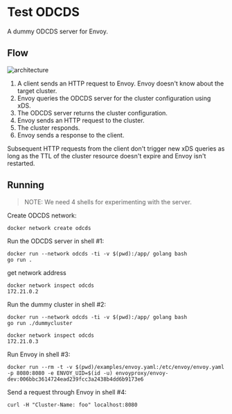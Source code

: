 # Test ODCDS

A dummy ODCDS server for Envoy.

## Flow

![architecture](./images/test-odcds.png "Architecture")

1. A client sends an HTTP request to Envoy. Envoy doesn't know about the target cluster.
2. Envoy queries the ODCDS server for the cluster configuration using xDS.
3. The ODCDS server returns the cluster configuration.
4. Envoy sends an HTTP request to the cluster.
5. The cluster responds.
6. Envoy sends a response to the client.

Subsequent HTTP requests from the client don't trigger new xDS queries as long as the TTL of the
cluster resource doesn't expire and Envoy isn't restarted.

## Running

>NOTE: We need 4 shells for experimenting with the server.

Create ODCDS network:

```
docker network create odcds
```

Run the ODCDS server in shell #1:

```
docker run --network odcds -ti -v $(pwd):/app/ golang bash
go run .
```

get network address

```
docker network inspect odcds
172.21.0.2
```

Run the dummy cluster in shell #2:

```
docker run --network odcds -ti -v $(pwd):/app/ golang bash
go run ./dummycluster
```

```
docker network inspect odcds
172.21.0.3
```

Run Envoy in shell #3:

```
docker run --rm -t -v $(pwd)/examples/envoy.yaml:/etc/envoy/envoy.yaml -p 8080:8080 -e ENVOY_UID=$(id -u) envoyproxy/envoy-dev:006bbc3614724ead239fcc3a2438b4dd6b9173e6
```

Send a request through Envoy in shell #4:

```
curl -H "Cluster-Name: foo" localhost:8080
```
